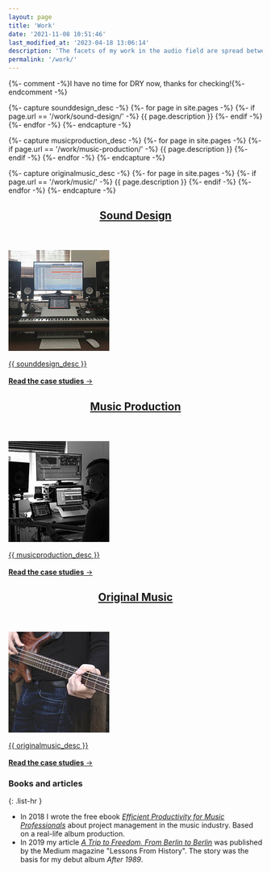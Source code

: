 ```yaml
---
layout: page
title: 'Work'
date: '2021-11-08 10:51:46'
last_modified_at: '2023-04-18 13:06:14'
description: 'The facets of my work in the audio field are spread between sound design and game audio, bass tracks, music production and original compositions.'
permalink: '/work/'
---
```

{%- comment -%}I have no time for DRY now, thanks for checking!{%- endcomment -%}

{%- capture sounddesign_desc -%}
{%- for page in site.pages -%}
  {%- if page.url == '/work/sound-design/' -%}
    {{ page.description }}
  {%- endif -%}
{%- endfor -%}
{%- endcapture -%}

{%- capture musicproduction_desc -%}
{%- for page in site.pages -%}
  {%- if page.url == '/work/music-production/' -%}
    {{ page.description }}
  {%- endif -%}
{%- endfor -%}
{%- endcapture -%}

{%- capture originalmusic_desc -%}
{%- for page in site.pages -%}
  {%- if page.url == '/work/music/' -%}
    {{ page.description }}
  {%- endif -%}
{%- endfor -%}
{%- endcapture -%}

<article class="warning">
  <a class="card-project_link" href="/work/sound-design/" title="Read the case studies about sound design">
    <header>
      <h2>Sound Design</h2>
    </header>
    <div class="card-project">
      <picture class="card-project_picture">
        <source srcset="/assets/images/minutes-to-midnight-studio.webp" type="image/webp">
        <source srcset="/assets/images/minutes-to-midnight-studio.jpg" type="image/jpeg">
        <img src="/assets/images/minutes-to-midnight-studio.jpg" alt="Picture of Minutes to Midnight studio" width="200" height="200">
      </picture>
      <p class="p-summary card-project_description">{{ sounddesign_desc }}<br><br><strong>Read the case studies</strong>&nbsp;→</p>
    </div>
  </a>
</article>

<article class="warning">
  <a class="card-project_link" href="/work/music-production/" title="Read the case studies about music production">
    <header>
      <h2>Music Production</h2>
    </header>
    <div class="card-project">
      <picture class="card-project_picture">
        <source srcset="/assets/images/minutes-to-midnight-in-studio-producing.webp" type="image/webp">
        <source srcset="/assets/images/minutes-to-midnight-in-studio-producing.jpg" type="image/jpeg">
        <img src="/assets/images/minutes-to-midnight-in-studio-producing.jpg" alt="Minutes to Midnight's studio" width="200" height="200">
      </picture>
      <p class="p-summary card-project_description">{{ musicproduction_desc }}<br><br><strong>Read the case studies</strong>&nbsp;→</p>
    </div>
  </a>
</article>

<article class="warning">
  <a class="card-project_link" href="/work/music/" title="Read the case studies about original music">
    <header>
      <h2>Original Music</h2>
    </header>
    <div class="card-project">
      <picture class="card-project_picture">
        <source srcset="/assets/images/minutes-to-midnight-playing-bass.webp" type="image/webp">
        <source srcset="/assets/images/minutes-to-midnight-playing-bass.jpg" type="image/jpeg">
        <img src="/assets/images/minutes-to-midnight-playing-bass.jpg" alt="Minutes to Midnight playing bass in the studio" width="200" height="200">
      </picture>
      <p class="p-summary card-project_description">{{ originalmusic_desc }}<br><br><strong>Read the case studies</strong>&nbsp;→</p>
    </div>
  </a>
</article>

### Books and articles

{: .list-hr }
- In 2018 I wrote the free ebook [_Efficient Productivity for Music Professionals_](/work/project-management/) about project management in the music industry. Based on a real-life album production.
- In 2019 my article [_A Trip to Freedom, From Berlin to Berlin_](/blog/after-1989-full-story/) was published by the Medium magazine "Lessons From History". The story was the basis for my debut album _After 1989_.
